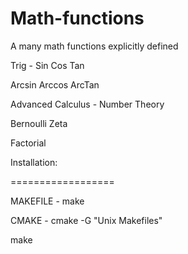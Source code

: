 Math-functions
==============

A many math functions explicitly defined

Trig -
Sin
Cos 
Tan

Arcsin
Arccos
ArcTan

Advanced Calculus - Number Theory

Bernoulli
Zeta

Factorial




Installation:

==================

MAKEFILE - 
make


CMAKE - 
cmake -G "Unix Makefiles"

make
